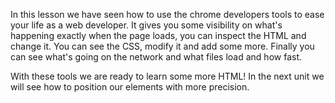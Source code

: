 In this lesson we have seen how to use the chrome developers tools to ease your life as a web developer.
It gives you some visibility on what's happening exactly when the page loads, you can inspect the HTML and change it. You can see the CSS, modify it and add some more. Finally you can see what's going on the network and what files load and how fast.

With these tools we are ready to learn some more HTML! In the next unit we will see how to position our elements with more precision.